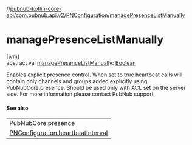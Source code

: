 //[pubnub-kotlin-core-api](../../../index.md)/[com.pubnub.api.v2](../index.md)/[PNConfiguration](index.md)/[managePresenceListManually](manage-presence-list-manually.md)

# managePresenceListManually

[jvm]\
abstract val [managePresenceListManually](manage-presence-list-manually.md): [Boolean](https://kotlinlang.org/api/latest/jvm/stdlib/kotlin-stdlib/kotlin/-boolean/index.html)

Enables explicit presence control. When set to true heartbeat calls will contain only channels and groups added explicitly using PubNubCore.presence. Should be used only with ACL set on the server side. For more information please contact PubNub support

#### See also

| |
|---|
| PubNubCore.presence |
| [PNConfiguration.heartbeatInterval](heartbeat-interval.md) |
